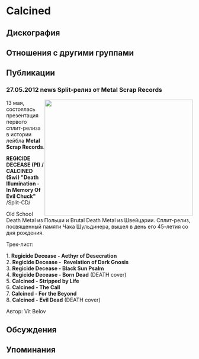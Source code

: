 # Calcined



## Дискография


## Отношения с другими группами


## Публикации

### 27.05.2012 news Split-релиз от Metal Scrap Records

<P><IMG border=0 hspace=0 alt="" align=right src="/images/news_rus/2012.05/24031.jpg" width=400 height=314>13 мая, состоялась презентация первого сплит-релиза в истории лейбла <STRONG>Metal Scrap Records</STRONG>. </P>
<P><STRONG>REGICIDE DECEASE (Pl) / CALCINED (Swi) "Death Illumination - In Memory Of Evil Chuck"</STRONG> /Split-CD/</P>
<P>Old School Death Metal из Польши и Brutal Death Metal из Швейцарии. Сплит-релиз, посвященный памяти Чака Шульдинера, вышел в день его 45-летия со дня рождения.</P>
<P>Трек-лист:</P>
<P>1. <STRONG>Regicide Decease - Aethyr of Desecration</STRONG><BR>2. <STRONG>Regicide Decease -&nbsp; Revelation of Dark Gnosis</STRONG><BR>3. <STRONG>Regicide Decease - Black Sun Psalm<BR></STRONG>4. <STRONG>Regicide Decease - Born Dead</STRONG> (DEATH cover)<BR>5. <STRONG>Calcined - Stripped by Life<BR></STRONG>6. <STRONG>Calcined - The Call</STRONG><BR>7. <STRONG>Calcined - For the Beyond</STRONG><BR>8. <STRONG>Calcined - Evil Dead</STRONG> (DEATH cover)</P>
Автор: Vit Belov


## Обсуждения


## Упоминания


